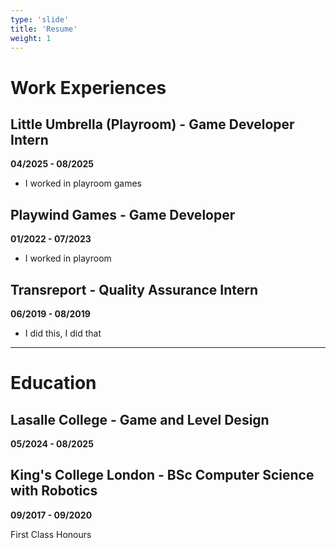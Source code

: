 ```yaml
---
type: 'slide'
title: 'Resume'
weight: 1
---
```

# Work Experiences
## Little Umbrella (Playroom) - Game Developer Intern
**04/2025 - 08/2025**

- I worked in playroom games

## Playwind Games - Game Developer
**01/2022 - 07/2023**
- I worked in playroom

## Transreport - Quality Assurance Intern
**06/2019 - 08/2019**
- I did this, I did that
---
# Education
## Lasalle College - Game and Level Design
**05/2024 - 08/2025**

## King's College London - BSc Computer Science with Robotics
**09/2017 - 09/2020**

First Class Honours